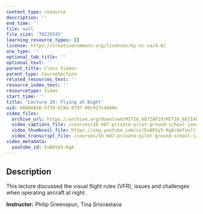 ```yaml
---
content_type: resource
description: ''
end_time: ''
file: null
file_size: '78229335'
learning_resource_types: []
license: https://creativecommons.org/licenses/by-nc-sa/4.0/
ocw_type: ''
optional_tab_title: ''
optional_text: ''
parent_title: Class Videos
parent_type: CourseSection
related_resources_text: ''
resource_index_text: ''
resourcetype: Video
start_time: ''
title: 'Lecture 20: Flying at Night'
uid: b6b0e016-5f39-819a-9797-89c917cd440e
video_files:
  archive_url: https://archive.org/download/MIT16.687IAP19/MIT16_687IAP19_lec20_300k.mp4
  video_captions_file: /courses/16-687-private-pilot-ground-school-january-iap-2019/570e8f69afde59cfa1ab8e2975cf10aa_EuNXVy5-KgA.vtt
  video_thumbnail_file: https://img.youtube.com/vi/EuNXVy5-KgA/default.jpg
  video_transcript_file: /courses/16-687-private-pilot-ground-school-january-iap-2019/98194fa3955c22367e5b3aba63f60774_EuNXVy5-KgA.pdf
video_metadata:
  youtube_id: EuNXVy5-KgA
---
```


Description
-----------

This lecture discussed the visual flight rules (VFR), issues and challenges when operating aircraft at night.

**Instructor:** Philip Greenspun, Tina Srisvastava

